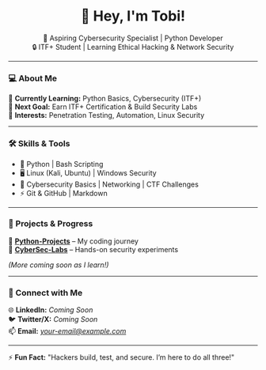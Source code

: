 <h1 align="center">👋 Hey, I'm Tobi! </h1>

<p align="center">
  🚀 Aspiring Cybersecurity Specialist | Python Developer  
  <br>🔒 ITF+ Student | Learning Ethical Hacking & Network Security  
</p>

---

### 💻 About Me  
🔹 **Currently Learning:** Python Basics, Cybersecurity (ITF+)  
🔹 **Next Goal:** Earn ITF+ Certification & Build Security Labs  
🔹 **Interests:** Penetration Testing, Automation, Linux Security  

---

### 🛠️ Skills & Tools  
- 🐍 Python | Bash Scripting  
- 🖥️ Linux (Kali, Ubuntu) | Windows Security  
- 🔐 Cybersecurity Basics | Networking | CTF Challenges  
- ⚡ Git & GitHub | Markdown  

---

### 🚀 Projects & Progress  
📌 **[Python-Projects](https://github.com/tobsfy/Python-Projects)** – My coding journey  
📌 **[CyberSec-Labs](https://github.com/tobsfy/CyberSec-Labs)** – Hands-on security experiments  

_(More coming soon as I learn!)_

---

### 📢 Connect with Me  
🌐 **LinkedIn:** _Coming Soon_  
🐦 **Twitter/X:** _Coming Soon_  
📫 **Email:** _[your-email@example.com](mailto:your-email@example.com)_  

---

⚡ **Fun Fact:** "Hackers build, test, and secure. I’m here to do all three!"  
